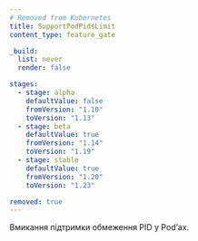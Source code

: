 ```yaml
---
# Removed from Kubernetes
title: SupportPodPidsLimit
content_type: feature_gate

_build:
  list: never
  render: false

stages:
  - stage: alpha 
    defaultValue: false
    fromVersion: "1.10"
    toVersion: "1.13"
  - stage: beta 
    defaultValue: true
    fromVersion: "1.14"
    toVersion: "1.19"    
  - stage: stable
    defaultValue: true
    fromVersion: "1.20"
    toVersion: "1.23"    

removed: true
---
```

Вмикання підтримки обмеження PID у Podʼах.

